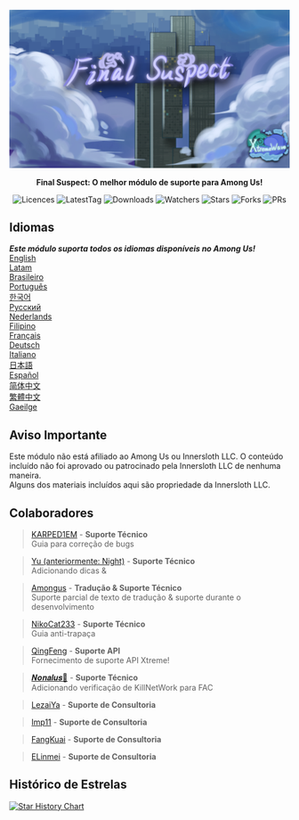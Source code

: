 ﻿<div align="center">

![FS-XW](Assets/LogoWithTeam.png)

**Final Suspect: O melhor módulo de suporte para Among Us!**

<img src="https://badgen.net/github/license/XtremeWave/FinalSuspect" alt="Licences">
<img src="https://badgen.net/github/tag/XtremeWave/FinalSuspect" alt="LatestTag">
<img src="https://badgen.net/github/assets-dl/XtremeWave/FinalSuspect" alt="Downloads">
<img src="https://badgen.net/github/watchers/XtremeWave/FinalSuspect" alt="Watchers">
<img src="https://badgen.net/github/stars/XtremeWave/FinalSuspect" alt="Stars">
<img src="https://badgen.net/github/forks/XtremeWave/FinalSuspect" alt="Forks">
<img src="https://badgen.net/github/prs/XtremeWave/FinalSuspect" alt="PRs">

</div>

## Idiomas
***Este módulo suporta todos os idiomas disponíveis no Among Us!***<br>
[English](README.md) <br>
[Latam](README_es_LA.md)<br>
[Brasileiro](README_pt_BR.md)<br>
[Português](README_pt.md)<br>
[한국어](README_ko.md)<br>
[Русский](README_ru.md)<br>
[Nederlands](README_nl.md)<br>
[Filipino](README_tl.md)<br>
[Français](README_fr.md)<br>
[Deutsch](README_de.md)<br>
[Italiano](README_it.md)<br>
[日本語](README_ja.md)<br>
[Español](README_es.md)<br>
[简体中文](README_zh.md)<br>
[繁體中文](README_zh_CHT.md)<br>
[Gaeilge](README_ga.md)<br>

## Aviso Importante
Este módulo não está afiliado ao Among Us ou Innersloth LLC. O conteúdo incluído não foi aprovado ou patrocinado pela Innersloth LLC de nenhuma maneira.<br>
Alguns dos materiais incluídos aqui são propriedade da Innersloth LLC.

## Colaboradores
>[KARPED1EM](https://github.com/KARPED1EM) - **Suporte Técnico**<br>
>Guia para correção de bugs

>[Yu (anteriormente: Night)](https://github.com/Night-GUA) - **Suporte Técnico**<br>
>Adicionando dicas &

>[Amongus](https://github.com/XiezibanWrite) - **Tradução & Suporte Técnico**<br>
>Suporte parcial de texto de tradução & suporte durante o desenvolvimento

>[NikoCat233](https://github.com/NikoCat233) - **Suporte Técnico**<br>
>Guia anti-trapaça

> [QingFeng](https://github.com/QingFeng-awa) - **Suporte API**<br>
>Fornecimento de suporte API Xtreme!

>[𝑵𝒐𝒏𝒂𝒍𝒖𝒔🍥](https://github.com/Reborn5537) - **Suporte Técnico**<br>
>Adicionando verificação de KillNetWork para FAC

>[LezaiYa](https://github.com/LezaiYa1) - **Suporte de Consultoria**

>[Imp11](https://github.com/dabao40) - **Suporte de Consultoria**

>[FangKuai](https://github.com/FangKuaiYa) - **Suporte de Consultoria**

>[ELinmei](https://github.com/linmeideli) - **Suporte de Consultoria**

## Histórico de Estrelas
[![Star History Chart](https://api.star-history.com/svg?repos=XtremeWave/FinalSuspect&type=Date)](https://star-history.com/#XtremeWave/FinalSuspect&Date)